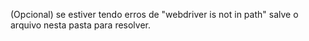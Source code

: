 (Opcional) se estiver tendo erros de "webdriver is not in path" salve o arquivo nesta pasta para resolver.
